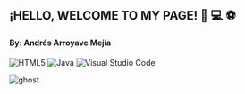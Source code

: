 ## ¡HELLO, WELCOME TO MY PAGE! :tiger: :computer: :soccer:
#### By: Andrés Arroyave Mejia
![HTML5](https://img.shields.io/badge/html5-%23E34F26.svg?style=for-the-badge&logo=html5&logoColor=white)
![Java](https://img.shields.io/badge/java-%23ED8B00.svg?style=for-the-badge&logo=java&logoColor=white)
![Visual Studio Code](https://img.shields.io/badge/Visual%20Studio%20Code-0078d7.svg?style=for-the-badge&logo=visual-studio-code&logoColor=white)

![ghost](https://firebasestorage.googleapis.com/v0/b/proyecto1cesdeacam.appspot.com/o/Ghost1.jpg?alt=media&token=e60e15d8-747b-4bdc-b379-cc3320dc85b2)
